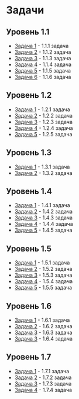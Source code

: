 # Задачи

## Уровень 1.1

- [Задача 1](./lvl1/lvl1.1/task1/) - 1.1.1 задача
- [Задача 2](./lvl1/lvl1.1/task2/) - 1.1.2 задача
- [Задача 3](./lvl1/lvl1.1/task3/) - 1.1.3 задача
- [Задача 4](./lvl1/lvl1.1/task4/) - 1.1.4 задача
- [Задача 5](./lvl1/lvl1.1/task5/) - 1.1.5 задача
- [Задача 6](./lvl1/lvl1.1/task6/) - 1.1.6 задача

## Уровень 1.2

- [Задача 1](./lvl1/lvl1.2/task1/) - 1.2.1 задача
- [Задача 2](./lvl1/lvl1.2/task2/) - 1.2.2 задача
- [Задача 3](./lvl1/lvl1.2/task3/) - 1.2.3 задача
- [Задача 4](./lvl1/lvl1.2/task4/) - 1.2.4 задача
- [Задача 5](./lvl1/lvl1.2/task5/) - 1.2.5 задача

## Уровень 1.3

- [Задача 1](./lvl1/lvl1.3/task1/) - 1.3.1 задача
- [Задача 2](./lvl1/lvl1.3/task2/) - 1.3.2 задача

## Уровень 1.4

- [Задача 1](./lvl1/lvl1.4/task1/) - 1.4.1 задача
- [Задача 2](./lvl1/lvl1.4/task2/) - 1.4.2 задача
- [Задача 3](./lvl1/lvl1.4/task3/) - 1.4.3 задача
- [Задача 4](./lvl1/lvl1.4/task4/) - 1.4.4 задача
- [Задача 5](./lvl1/lvl1.4/task5/) - 1.4.5 задача

## Уровень 1.5

- [Задача 1](./lvl1/lvl1.5/task1/) - 1.5.1 задача
- [Задача 2](./lvl1/lvl1.5/task2/) - 1.5.2 задача
- [Задача 3](./lvl1/lvl1.5/task3/) - 1.5.3 задача
- [Задача 4](./lvl1/lvl1.5/task4/) - 1.5.4 задача
- [Задача 5](./lvl1/lvl1.5/task5/) - 1.5.5 задача

## Уровень 1.6

- [Задача 1](./lvl1/lvl1.6/task1/) - 1.6.1 задача
- [Задача 2](./lvl1/lvl1.6/task2/) - 1.6.2 задача
- [Задача 3](./lvl1/lvl1.6/task3/) - 1.6.3 задача
- [Задача 3](./lvl1/lvl1.6/task4/) - 1.6.4 задача

## Уровень 1.7

- [Задача 1](./lvl1/lvl1.7/task1/) - 1.7.1 задача
- [Задача 2](./lvl1/lvl1.7/task2/) - 1.7.2 задача
- [Задача 3](./lvl1/lvl1.7/task3/) - 1.7.3 задача
- [Задача 4](./lvl1/lvl1.7/task4/) - 1.7.4 задача
